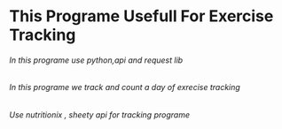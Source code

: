 # This Programe Usefull For Exercise Tracking
###### In this programe use python,api and request lib
###### In this programe we track and count a day of exrecise tracking
###### Use nutritionix , sheety api for tracking programe